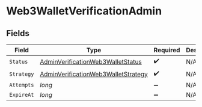 # Web3WalletVerificationAdmin


## Fields

| Field                                                                                                 | Type                                                                                                  | Required                                                                                              | Description                                                                                           | Example                                                                                               |
| ----------------------------------------------------------------------------------------------------- | ----------------------------------------------------------------------------------------------------- | ----------------------------------------------------------------------------------------------------- | ----------------------------------------------------------------------------------------------------- | ----------------------------------------------------------------------------------------------------- |
| `Status`                                                                                              | [AdminVerificationWeb3WalletStatus](../../Models/Components/AdminVerificationWeb3WalletStatus.md)     | :heavy_check_mark:                                                                                    | N/A                                                                                                   | verified                                                                                              |
| `Strategy`                                                                                            | [AdminVerificationWeb3WalletStrategy](../../Models/Components/AdminVerificationWeb3WalletStrategy.md) | :heavy_check_mark:                                                                                    | N/A                                                                                                   | admin                                                                                                 |
| `Attempts`                                                                                            | *long*                                                                                                | :heavy_minus_sign:                                                                                    | N/A                                                                                                   | 0                                                                                                     |
| `ExpireAt`                                                                                            | *long*                                                                                                | :heavy_minus_sign:                                                                                    | N/A                                                                                                   | 1620000000                                                                                            |